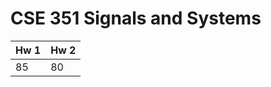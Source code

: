 # CSE 351 Signals and Systems


|   Hw 1  |   Hw 2   |
|---------|----------|
|    85   |    80    |
